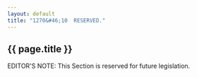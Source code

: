 ```yaml
---
layout: default
title: "1270&#46;10  RESERVED."
---
```


{{ page.title }}
----------------

EDITOR'S NOTE: This Section is reserved for future legislation.